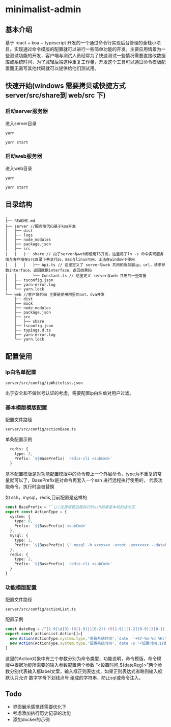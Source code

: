 # minimalist-admin
## 基本介绍
基于 react + koa + typescript 开发的一个通过命令行实现后台管理的全栈小项目。实现通过命令模版的配置就可以进行一些简单功能的开发。主要应用情景为一些测试功能的开发，客户端与测试人员经常为了快速测试一些情况需要直接改数据库或系统时间，为了减轻后端这种重复工作量，开发这个工具可以通过命令模版配置而无需写其他代码就可以提供给他们测试用。
## 快速开始(windows 需要拷贝或快捷方式server/src/share到 web/src 下)

### 启动server服务器
进入server目录
```bash
yarn 
```
```bash
yarn start
```
### 启动web服务器
进入web目录
```bash
yarn 
```

```bash
yarn start
```

## 目录结构
```
.
├── README.md
├── server //服务端代码基于koa开发
│   ├── dist
│   ├── logs
│   ├── node_modules
│   ├── package.json
│   ├── src
│   │   ├── share // 由于server与web都使用TS开发，这里用了ln -s 命令实现服务端与客户端在src目录下共享代码，mac与linux可用，无法在window下使用
│   │   │   ├── Api.ts // 这里定义了 server与web 共用的服务器ip，url，请求参数interface，返回数据interface，返回结果码
│   │       └── Constant.ts // 这里定义 server与web 共用的一些常量
│   ├── tsconfig.json
│   ├── yarn-error.log
│   └── yarn.lock
└── web //客户端代码 主要是使用阿里的ant，dva开发
    ├── dist
    ├── mock
    ├── node_modules
    ├── package.json
    ├── src
    │   ├── share
    ├── tsconfig.json
    ├── typings.d.ts
    ├── yarn-error.log
    └── yarn.lock
```
## 配置使用
### ip白名单配置
```
server/src/config/ipWhitelist.json
```
出于安全和不做账号认证的考虑，需要配置ip白名单对用户过滤。

### 基本模版模版配置

配置文件路径 
```
server/src/config/actionBase.ts
```
单条配置示例
```ts
  redis: {
    type: 2,
    Prefix: `${BasePrefix}  redis-cli <subCmd>`
  }
```
基本配置模版是对功能配置模版中的命令套上一个外层命令，type为不重复的常量就可以了，BasePrefix是对命令再套入一个ssh 进行远程执行使用的， <subCmd> 代表功能命令，执行时会被替换

如 ssh，mysql，redis,目前配置是这样的
```ts
const BasePrefix = ``;//这里填要远程执行的ssh如果是本机的话为空
export const ActionType = {
  system: {
    type: 0,
    Prefix: `${BasePrefix} <subCmd>`
  },
  mysql: {
    type: 1,
    Prefix: `${BasePrefix} \' mysql -h xxxxxxx -uroot -pxxxxxxx --database=xxxxxxx -e \"<subCmd>\"\'` //这里根据自己数据库进行配置
  },
  redis: {
    type: 2,
    Prefix: `${BasePrefix}  redis-cli <subCmd>`
  }
}
```

### 功能模版配置
配置文件路径
```
server/src/config/actionList.ts
``` 
配置示例
```ts
const dateReg = /^[1-9]\d{3}-(0[1-9]|1[0-2])-(0[1-9]|[1-2][0-9]|3[0-1])\s+(20|21|22|23|[0-1]\d):[0-5]\d:[0-5]\d$/.source;//日期正则
export const actionList:Action[]=[
  new Action(ActionType.system.type,'查看系统时间',`date  '+%Y-%m-%d %H:%M:%S'`),
  new Action(ActionType.system.type,'设置系统时间',`date -s '<设置时间,${dateReg}>'`),
]
```
这里的Action对象中有三个参数分别为命令类型，功能说明，命令模版，命令模版中根据功能所需要的输入参数配置两个参数 “<设置时间,${dateReg}>”两个参数分别代表输入框label文案，输入框正则表达式，如果正则表达式省略则输入框默认只允许 数字字母下划线点号 组成的字符串，防止sql或命令注入。

## Todo
* 界面展示感觉还需要优化下
* 考虑添加执行历史记录的功能
* 添加docker的示例